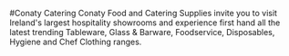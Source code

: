 #Conaty Catering
Conaty Food and Catering Supplies invite you to visit Ireland's largest hospitality showrooms and experience first hand all the latest trending Tableware, Glass &amp; Barware, Foodservice, Disposables, Hygiene and Chef Clothing ranges.
